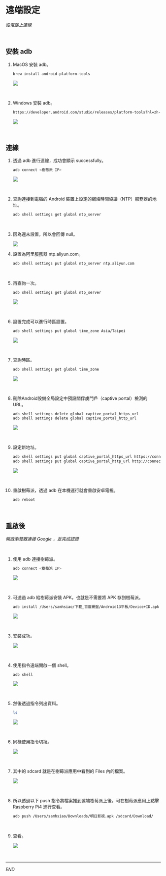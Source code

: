 # 遠端設定

_從電腦上連線_

<br>

## 安裝 adb

1. MacOS 安裝 adb。

    ```bash
    brew install android-platform-tools
    ```

    ![](images/img_45.png)

<br>

2. Windows 安裝 adb。

    ```bash
    https://developer.android.com/studio/releases/platform-tools?hl=zh-tw
    ```

    ![](images/img_46.png)

<br>

## 連線

1. 透過 adb 進行連線，成功會顯示 successfully。

    ```bash
    adb connect <樹莓派 IP>
    ```
    ![](images/img_47.png)

<br>

2. 查詢連接到電腦的 Android 裝置上設定的網絡時間協議（NTP）服務器的地址。

    ```bash
    adb shell settings get global ntp_server
    ```

<br>

3. 因為還未設置，所以會回傳 null。

    ![](images/img_48.png)

4. 設置為阿里服務器 ntp.aliyun.com。

    ```bash
    adb shell settings put global ntp_server ntp.aliyun.com
    ```

<br>

5. 再查詢一次。

    ```bash
    adb shell settings get global ntp_server
    ```
    
    ![](images/img_49.png)

<br>

6. 設置完成可以進行時區設置。

    ```bash
    adb shell settings put global time_zone Asia/Taipei
    ```
    
    ![](images/img_50.png)

<br>

7. 查詢時區。

    ```bash
    adb shell settings get global time_zone
    ```
    
    ![](images/img_51.png)

<br>

8. 刪除Android設備全局設定中預設關俘虜門戶（captive portal）檢測的 URL。

    ```bash
    adb shell settings delete global captive_portal_https_url
    adb shell settings delete global captive_portal_http_url
    ```

    ![](images/img_52.png)

<br>

9. 設定新地址。

    ```bash
    adb shell settings put global captive_portal_https_url https://connect.rom.miui.com/generate_204
    adb shell settings put global captive_portal_http_url http://connect.rom.miui.com/generate_204
    ```

    ![](images/img_53.png)

<br>

10. 重啟樹莓派，透過 adb 在本機運行就會重啟安卓電視。

    ```bash
    adb reboot
    ```

<br>

## 重啟後

_開啟瀏覽器連接 Google ，並完成認證_

<br>

1. 使用 adb 連接樹莓派。

    ```bash
    adb connect <樹莓派 IP>
    ```

    ![](images/img_54.png)

<br>

2. 可透過 adb 給樹莓派安裝 APK，也就是不需要將 APK 存到樹莓派。

    ```bash
    adb install /Users/samhsiao/下載_百度網盤/Android13平板/Device+ID.apk
    ```

    ![](images/img_55.png)

<br>

3. 安裝成功。

    ![](images/img_56.png)

<br>

4. 使用指令遠端開啟一個 shell。

    ```bash
    adb shell
    ```

    ![](images/img_57.png)

<br>

5. 然後透過指令列出資料。

    ```bash
    ls
    ```

    ![](images/img_58.png)

<br>
 
6. 同樣使用指令切換。

    ![](images/img_59.png)

<br>

7. 其中的 sdcard 就是在樹莓派應用中看到的 Files 內的檔案。

    ![](images/img_60.png)

<br>


8. 所以透過以下 push 指令將檔案推到遠端樹莓派上後，可在樹莓派應用上點擊 Raspberry Pi4 進行查看。

    ```bash
    adb push /Users/samhsiao/Downloads/明日影視.apk /sdcard/Download/
    ```

<br>

9. 查看。

    ![](images/img_61.png)

<br>

---

_END_